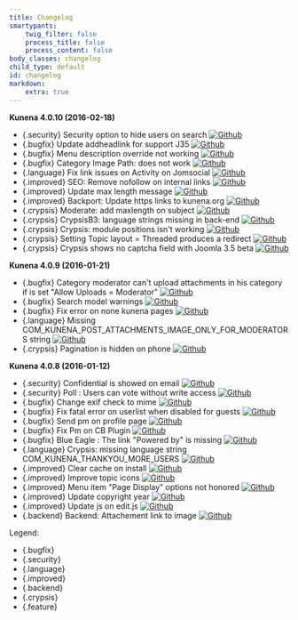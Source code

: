 ```yaml
---
title: Changelog
smartypants:
    twig_filter: false
    process_title: false
    process_content: false
body_classes: changelog
child_type: default
id: changelog
markdown:
    extra: true
---
```


**Kunena 4.0.10 (2016-02-18)**

* [](#security){.security} Security option to hide users on search [![Github](/images/github.png)](https://github.com/Kunena/Kunena-Forum/pull/3664)
* [](#bugfix){.bugfix} Update addheadlink for support J35 [![Github](/images/github.png)](https://github.com/Kunena/Kunena-Forum/pull/3642)
* [](#bugfix){.bugfix} Menu description override not working [![Github](/images/github.png)](https://github.com/Kunena/Kunena-Forum/pull/3644)
* [](#bugfix){.bugfix} Category Image Path: does not work [![Github](/images/github.png)](https://github.com/Kunena/Kunena-Forum/pull/2894)
* [](#language){.language} Fix link issues on Activity on Jomsocial [![Github](/images/github.png)](https://github.com/Kunena/Kunena-Forum/pull/3645)
* [](#Improved){.improved} SEO: Remove nofollow on internal links [![Github](/images/github.png)](https://github.com/Kunena/Kunena-Forum/pull/3655)
* [](#Improved){.improved} Update max length message [![Github](/images/github.png)](https://github.com/Kunena/Kunena-Forum/pull/3674)
* [](#Improved){.improved} Backport: Update https links to kunena.org [![Github](/images/github.png)](https://github.com/Kunena/Kunena-Forum/pull/3675)
* [](#crypsis){.crypsis} Moderate: add maxlength on subject [![Github](/images/github.png)](https://github.com/Kunena/Kunena-Forum/pull/3656)
* [](#crypsis){.crypsis} CrypsisB3: language strings missing in back-end [![Github](/images/github.png)](https://github.com/Kunena/Kunena-Forum/pull/3657)
* [](#crypsis){.crypsis} Crypsis: module positions isn't working [![Github](/images/github.png)](https://github.com/Kunena/Kunena-Forum/pull/3658)
* [](#crypsis){.crypsis} Setting Topic layout = Threaded produces a redirect [![Github](/images/github.png)](https://github.com/Kunena/Kunena-Forum/pull/3661)
* [](#crypsis){.crypsis} Crypsis shows no captcha field with Joomla 3.5 beta [![Github](/images/github.png)](https://github.com/Kunena/Kunena-Forum/pull/3659)

**Kunena 4.0.9 (2016-01-21)**

* [](#bugfix){.bugfix} Category moderator can't upload attachments in his category if is set "Allow Uploads = Moderator" [![Github](/images/github.png)](https://github.com/Kunena/Kunena-Forum/pull/3627)
* [](#bugfix){.bugfix} Search model warnings [![Github](/images/github.png)](https://github.com/Kunena/Kunena-Forum/pull/3632)
* [](#bugfix){.bugfix} Fix error on none kunena pages [![Github](/images/github.png)](https://github.com/Kunena/Kunena-Forum/pull/3636)
* [](#language){.language} Missing COM_KUNENA_POST_ATTACHMENTS_IMAGE_ONLY_FOR_MODERATORS string [![Github](/images/github.png)](https://github.com/Kunena/Kunena-Forum/pull/3626)
* [](#crypsis){.crypsis} Pagination is hidden on phone [![Github](/images/github.png)](https://github.com/Kunena/Kunena-Forum/commit/a2f508b1f040301e15c02613dd2339c8fab17395)


**Kunena 4.0.8 (2016-01-12)**
 
* [](#security){.security} Confidential is showed on email [![Github](/images/github.png)](https://github.com/Kunena/Kunena-Forum/pull/3607)
* [](#security){.security} Poll : Users can vote without write access [![Github](/images/github.png)](https://github.com/Kunena/Kunena-Forum/pull/3619)
* [](#bugfix){.bugfix} Change exif check to mime [![Github](/images/github.png)](https://github.com/Kunena/Kunena-Forum/pull/3535)
* [](#bugfix){.bugfix} Fix fatal error on userlist when disabled for guests [![Github](/images/github.png)](https://github.com/Kunena/Kunena-Forum/pull/3537)
* [](#bugfix){.bugfix} Send pm on profile page [![Github](/images/github.png)](https://github.com/Kunena/Kunena-Forum/pull/3551)
* [](#bugfix){.bugfix} Fix Pm on CB Plugin [![Github](/images/github.png)](https://github.com/Kunena/Kunena-Forum/pull/3562)
* [](#bugfix){.bugfix} Blue Eagle : The link "Powered by" is missing [![Github](/images/github.png)](https://github.com/Kunena/Kunena-Forum/pull/3615)
* [](#language){.language} Crypsis: missing language string COM_KUNENA_THANKYOU_MORE_USERS [![Github](/images/github.png)](https://github.com/Kunena/Kunena-Forum/pull/3567)
* [](#improved){.improved} Clear cache on install [![Github](/images/github.png)](https://github.com/Kunena/Kunena-Forum/pull/3568)
* [](#improved){.improved} Improve topic icons [![Github](/images/github.png)](https://github.com/Kunena/Kunena-Forum/pull/3536)
* [](#improved){.improved} Menu item "Page Display" options not honored [![Github](/images/github.png)](https://github.com/Kunena/Kunena-Forum/pull/3538)
* [](#improved){.improved} Update copyright year [![Github](/images/github.png)](https://github.com/Kunena/Kunena-Forum/pull/3611)
* [](#improved){.improved} Update js on edit.js [![Github](/images/github.png)](https://github.com/Kunena/Kunena-Forum/pull/3561)
* [](#backend){.backend} Backend: Attachement link to image [![Github](/images/github.png)](https://github.com/Kunena/Kunena-Forum/pull/3546)




Legend:
* [](#bugfix){.bugfix}
* [](#security){.security}
* [](#language){.language}
* [](#improved){.improved}
* [](#backend){.backend}
* [](#crypsis){.crypsis}
* [](#feature){.feature}